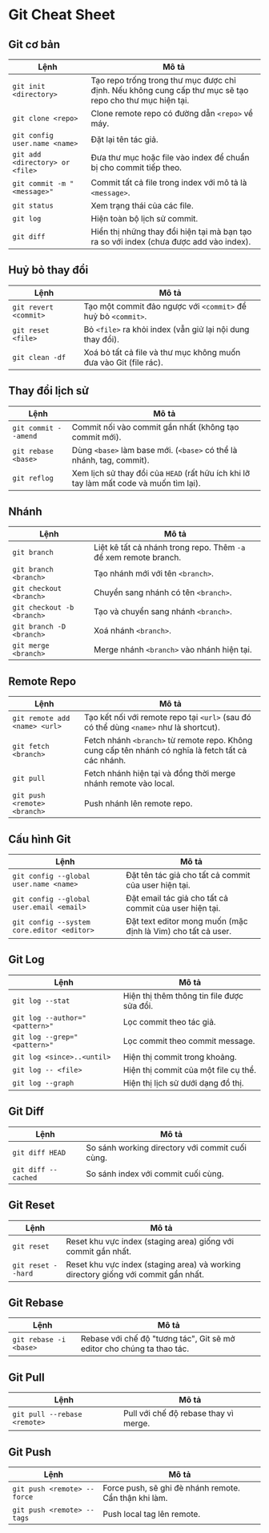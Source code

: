 # Git Cheat Sheet

## Git cơ bản

| Lệnh                            | Mô tả                                                                                                    |
| ------------------------------- | -------------------------------------------------------------------------------------------------------- |
| `git init <directory>`          | Tạo repo trống trong thư mục được chỉ định. Nếu không cung cấp thư mục sẽ tạo repo cho thư mục hiện tại. |
| `git clone <repo>`              | Clone remote repo có đường dẫn `<repo>` về máy.                                                          |
| `git config user.name <name>`   | Đặt lại tên tác giả.                                                                                     |
| `git add <directory> or <file>` | Đưa thư mục hoặc file vào index để chuẩn bị cho commit tiếp theo.                                        |
| `git commit -m "<message>"`     | Commit tất cả file trong index với mô tả là `<message>`.                                                 |
| `git status`                    | Xem trạng thái của các file.                                                                             |
| `git log`                       | Hiện toàn bộ lịch sử commit.                                                                             |
| `git diff`                      | Hiển thị những thay đổi hiện tại mà bạn tạo ra so với index (chưa được add vào index).                   |

## Huỷ bỏ thay đổi

| Lệnh                  | Mô tả                                                            |
| --------------------- | ---------------------------------------------------------------- |
| `git revert <commit>` | Tạo một commit đảo ngược với `<commit>` để huỷ bỏ `<commit>`.    |
| `git reset <file>`    | Bỏ `<file>` ra khỏi index (vẫn giử lại nội dung thay đổi).       |
| `git clean -df`       | Xoá bỏ tất cả file và thư mục không muốn đưa vào Git (file rác). |

## Thay đổi lịch sử

| Lệnh                 | Mô tả                                                                                  |
| -------------------- | -------------------------------------------------------------------------------------- |
| `git commit --amend` | Commit nối vào commit gần nhất (không tạo commit mới).                                 |
| `git rebase <base>`  | Dùng `<base>` làm base mới. (`<base>` có thể là nhánh, tag, commit).                   |
| `git reflog`         | Xem lịch sử thay đổi của `HEAD` (rất hữu ích khi lỡ tay làm mất code và muốn tìm lại). |

## Nhánh

| Lệnh                       | Mô tả                                                            |
|----------------------------|------------------------------------------------------------------|
| `git branch`               | Liệt kê tất cả nhánh trong repo. Thêm `-a` để xem remote branch. |
| `git branch <branch>`      | Tạo nhánh mới với tên `<branch>`.                                |
| `git checkout <branch>`    | Chuyển sang nhánh có tên `<branch>`.                             |
| `git checkout -b <branch>` | Tạo và chuyển sang nhánh `<branch>`.                             |
| `git branch -D <branch>`   | Xoá nhánh `<branch>`.                                            |
| `git merge <branch>`       | Merge nhánh `<branch>` vào nhánh hiện tại.                       |

## Remote Repo

| Lệnh                          | Mô tả                                                                                               |
|-------------------------------|-----------------------------------------------------------------------------------------------------|
| `git remote add <name> <url>` | Tạo kết nối với remote repo tại `<url>` (sau đó có thể dùng `<name>` như là shortcut).              |
| `git fetch <branch>`          | Fetch nhánh `<branch>` từ remote repo. Không cung cấp tên nhánh có nghĩa là fetch tất cả các nhánh. |
| `git pull`                    | Fetch nhánh hiện tại và đồng thời merge nhánh remote vào local.                                     |
| `git push <remote> <branch>`  | Push nhánh lên remote repo.                                                                         |

## Cấu hình Git

| Lệnh                                       | Mô tả                                                        |
|--------------------------------------------|--------------------------------------------------------------|
| `git config --global user.name <name>`     | Đặt tên tác giả cho tất cả commit của user hiện tại.         |
| `git config --global user.email <email>`   | Đặt email tác giả cho tất cả commit của user hiện tại.       |
| `git config --system core.editor <editor>` | Đặt text editor mong muốn (mặc định là Vim) cho tất cả user. |

## Git Log

| Lệnh                           | Mô tả                                      |
|--------------------------------|--------------------------------------------|
| `git log --stat`               | Hiện thị thêm thông tin file được sửa đổi. |
| `git log --author="<pattern>"` | Lọc commit theo tác giả.                   |
| `git log --grep="<pattern>"`   | Lọc commit theo commit message.            |
| `git log <since>..<until>`     | Hiện thị commit trong khoảng.              |
| `git log -- <file>`            | Hiện thị commit của một file cụ thể.       |
| `git log --graph`              | Hiện thị lịch sử dưới dạng đồ thị.         |

## Git Diff

| Lệnh                | Mô tả                                           |
|---------------------|-------------------------------------------------|
| `git diff HEAD`     | So sánh working directory với commit cuối cùng. |
| `git diff --cached` | So sánh index với commit cuối cùng.             |

## Git Reset

| Lệnh               | Mô tả                                                                              |
|--------------------|------------------------------------------------------------------------------------|
| `git reset`        | Reset khu vực index (staging area) giống với commit gần nhất.                      |
| `git reset --hard` | Reset khu vực index (staging area) và working directory giống với commit gần nhất. |

## Git Rebase

| Lệnh                   | Mô tả                                                                  |
|------------------------|------------------------------------------------------------------------|
| `git rebase -i <base>` | Rebase với chế độ "tương tác", Git sẽ mở editor cho chúng ta thao tác. |

## Git Pull

| Lệnh                         | Mô tả                                 |
|------------------------------|---------------------------------------|
| `git pull --rebase <remote>` | Pull với chế độ rebase thay vì merge. |

## Git Push

| Lệnh                        | Mô tả                                                 |
|-----------------------------|-------------------------------------------------------|
| `git push <remote> --force` | Force push, sẽ ghi đè nhánh remote. Cẩn thận khi làm. |
| `git push <remote> --tags`  | Push local tag lên remote.                            |
